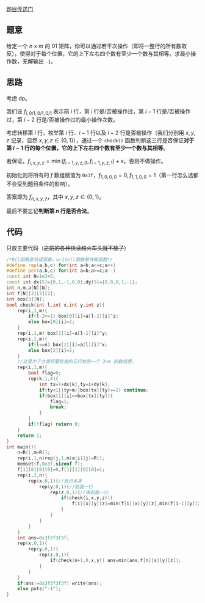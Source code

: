 [题目传送门](https://www.luogu.com.cn/problem/AT_abc283_e)
## 题意
给定一个 $n\times m$ 的 $01$ 矩阵，你可以通过若干次操作（即将一整行的所有数取反），使得对于每个位置，它的上下左右四个数有至少一个数与其相等。求最小操作数，无解输出 `-1`。
## 思路
考虑 dp。

我们设 $f_{i,0/1,0/1,0/1}$ 表示前 $i$ 行，第 $i$ 行是/否被操作过，第 $i-1$ 行是/否被操作过，第 $i-2$ 行是/否被操作过的最小操作次数。

考虑转移第 $i$ 行，枚举第 $i$ 行、$i-1$ 行以及 $i-2$ 行是否被操作（我们分别用 $x,y,z$ 记录，显然 $x,y,z\in\{0,1\}$），通过一个 `check()` 函数判断这三行是否保证**对于第 $i-1$ 行的每个位置，它的上下左右四个数有至少一个数与其相等**。

若保证，$f_{i,x,y,z}=\min(f_{i-1,y,z,0},f_{i-1,y,z,1})+x$。否则不做操作。

初始化则将所有的 $f$ 数组赋值为 `0x3f`，$f_{1,0,0,0}=0,f_{1,1,0,0}=1$（第一行怎么选都不会受到题目条件的影响）。

答案即为 $f_{n,x,y,z}$，其中  $x,y,z\in\{0,1\}$。

最后不要忘记**判断第 $n$ 行是否合法**。
## 代码
只放主要代码（~~之前的各种快读和火车头就不放了~~）

```cpp
/*R()函数是快读函数，write()函数是快输函数*/
#define rep(a,b,c) for(int a=b;a<=c;a++)
#define per(a,b,c) for(int a=b;a>=c;a--)
const int N=1e3+5;
const int dx[5]={0,1,-1,0,0},dy[5]={0,0,0,1,-1};
int n,m,a[N][N];
int f[N][2][2][2];
int box[3][N];
bool check(int l,int x,int y,int z){
	rep(i,1,m){
		if(l-2>=1) box[0][i]=a[l-2][i]^z;
		else box[0][i]=2; 
	}
	rep(i,1,m) box[1][i]=a[l-1][i]^y;
	rep(i,1,m){
		if(l<=n) box[2][i]=a[l][i]^x;
		else box[2][i]=2;
	}
    //这里为了方便将要检查的三行放到一个 3×m 的数组里。
	rep(i,1,m){
		bool flag=0;
		rep(k,1,4){
			int tx=1+dx[k],ty=i+dy[k];
			if(ty<1||ty>m||box[tx][ty]==2) continue;
			if(box[1][i]==box[tx][ty]){
				flag=1;
				break; 
			}
		}
		if(!flag) return 0;
	}
	return 1;
}
int main(){
	n=R(),m=R();
	rep(i,1,n)rep(j,1,m)a[i][j]=R(); 
	memset(f,0x3f,sizeof f);
	f[1][0][0][0]=0,f[1][1][0][0]=1;
	rep(i,2,n){
		rep(x,0,1){//自己本身 
			rep(y,0,1){//前面一行 
				rep(z,0,1){//再前面一行 
					if(check(i,x,y,z)){
						f[i][x][y][z]=min(f[i][x][y][z],min(f[i-1][y][z][0],f[i-1][y][z][1])+x);
					}
				}
			}
		}
	}
	int ans=0x3f3f3f3f;
	rep(x,0,1){
		rep(y,0,1){
			rep(z,0,1){
				if(check(n+1,0,x,y)) ans=min(ans,f[n][x][y][z]);
			}
		}
	}
	if(ans!=0x3f3f3f3f) write(ans);
	else puts("-1");
}

```
